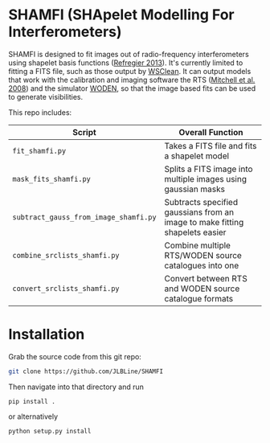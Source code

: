 # **SHAMFI** (**SHA**pelet **M**odelling **F**or **I**nterferometers)
SHAMFI is designed to fit images out of radio-frequency interferometers using shapelet basis functions ([Refregier 2013](https://doi.org/10.1046/j.1365-8711.2003.05901.x)). It's currently limited to fitting a FITS file, such as those output by [WSClean](https://sourceforge.net/p/wsclean/wiki/Installation/). It can output models that work with the calibration and imaging software the RTS ([Mitchell et al. 2008](https://ieeexplore.ieee.org/document/4703504?arnumber=4703504 "IEEExplorer")) and the simulator [WODEN](https://github.com/JLBLine/WODEN), so that the image based fits can be used to generate visibilities.

This repo includes:

Script  | Overall Function
--|--
`fit_shamfi.py` | Takes a FITS file and fits a shapelet model
`mask_fits_shamfi.py` | Splits a FITS image into multiple images using gaussian masks
`subtract_gauss_from_image_shamfi.py` | Subtracts specified gaussians from an image to make fitting shapelets easier
`combine_srclists_shamfi.py` | Combine multiple RTS/WODEN source catalogues into one
`convert_srclists_shamfi.py` | Convert between RTS and WODEN source catalogue formats

# Installation
Grab the source code from this git repo:
```sh
git clone https://github.com/JLBLine/SHAMFI
```
Then navigate into that directory and run
```
pip install .
```
or alternatively
```
python setup.py install
```
